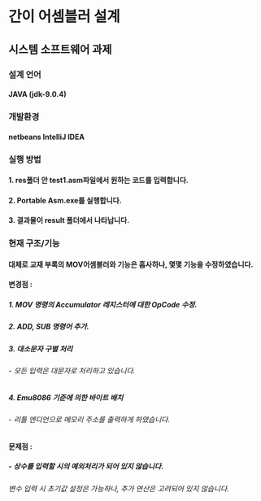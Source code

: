 # 간이 어셈블러 설계
## 시스템 소프트웨어 과제
### 설계 언어
#### JAVA (jdk-9.0.4)
### 개발환경
#### netbeans IntelliJ IDEA
### 실행 방법
#### 1.	res폴더 안 test1.asm파일에서 원하는 코드를 입력합니다.
#### 2.	Portable Asm.exe를 실행합니다.
#### 3.	결과물이 result 폴더에서 나타납니다.
### 현재 구조/기능
#### 대체로 교재 부록의 MOV어셈블러와 기능은 흡사하나, 몇몇 기능을 수정하였습니다.
#### 변경점 :
##### 1.	MOV 명령의 Accumulator 레지스터에 대한 OpCode 수정.
##### 2.	ADD, SUB 명령어 추가.
##### 3.	대소문자 구별 처리
###### - 모든 입력은 대문자로 처리하고 있습니다.
##### 4.	Emu8086 기준에 의한 바이트 배치
###### - 리틀 엔디언으로 메모리 주소를 출력하게 하였습니다.
#### 문제점 :
##### -	상수를 입력할 시의 예외처리가 되어 있지 않습니다.
###### 변수 입력 시 초기값 설정은 가능하나, 추가 연산은 고려되어 있지 않습니다.
